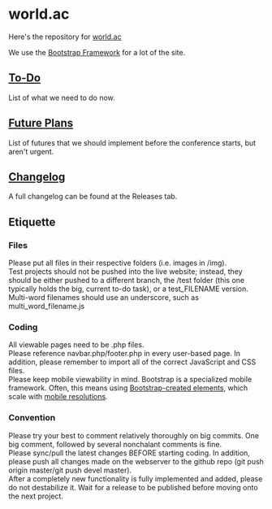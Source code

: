 <h1>world.ac</h1>
Here's the repository for <a href ="http://world.ac">world.ac</a> </br>

We use the <a href = "http://getbootstrap.com">Bootstrap Framework</a> for a lot of the site.

## [To-Do](TODO.md)
List of what we need to do now.
## [Future Plans](PLAN.md)
List of futures that we should implement before the conference starts, but aren't urgent.

## [Changelog](Changelog.md)
A full changelog can be found at the Releases tab.

<h2>Etiquette</h2>
<h3>Files</h3>
Please put all files in their respective folders (i.e. images in /img). 
</br>
Test projects should not be pushed into the live website; instead, they should be either pushed to a different branch, the /test folder (this one typically holds the big, current to-do task), or a test_FILENAME version.
</br>
Multi-word filenames should use an underscore, such as multi_word_filename.js

<h3>Coding</h3>
All viewable pages need to be .php files.
</br>
Please reference navbar.php/footer.php in every user-based page. In addition, please remember to import all of the correct JavaScript and CSS files.
</br>
Please keep mobile viewability in mind. Bootstrap is a specialized mobile framework. Often, this means using <a href = "http://getbootstrap.com/components/">Bootstrap-created elements</a>, which scale with <a href = "http://getbootstrap.com/css/#responsive-utilities">mobile resolutions</a>. 

<h3>Convention</h3>
Please try your best to comment relatively thoroughly on big commits. One big comment, followed by several nonchalant comments is fine.
</br>
Please sync/pull the latest changes BEFORE starting coding. In addition, please push all changes made on the webserver to the github repo (git push origin master/git push devel master).
</br>
After a completely new functionality is fully implemented and added, please do not destabilize it. Wait for a release to be published before moving onto the next project.

